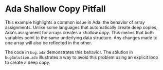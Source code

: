 # Ada Shallow Copy Pitfall

This example highlights a common issue in Ada: the behavior of array assignments.  Unlike some languages that automatically create deep copies, Ada's assignment for arrays creates a *shallow copy*.  This means that both variables point to the same underlying data structure. Any changes made to one array will also be reflected in the other.

The code in `bug.ada` demonstrates this behavior.  The solution in `bugSolution.ada` illustrates a way to avoid this problem using an explicit loop to create a deep copy.
